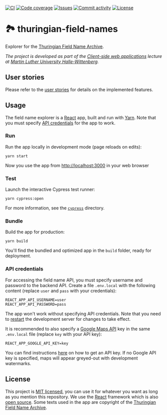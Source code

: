 [![CI](https://img.shields.io/github/workflow/status/heinrichreimer/thuringian-field-names/CI?style=flat-square)](https://github.com/heinrichreimer/thuringian-field-names/actions?query=workflow%3A"CI")
[![Code coverage](https://img.shields.io/codecov/c/github/heinrichreimer/thuringian-field-names?style=flat-square)](https://codecov.io/github/heinrichreimer/thuringian-field-names/)
[![Issues](https://img.shields.io/github/issues/heinrichreimer/thuringian-field-names?style=flat-square)](https://github.com/heinrichreimer/thuringian-field-names/issues)
[![Commit activity](https://img.shields.io/github/commit-activity/m/heinrichreimer/thuringian-field-names?style=flat-square)](https://github.com/heinrichreimer/thuringian-field-names/commits)
[![License](https://img.shields.io/github/license/heinrichreimer/thuringian-field-names?style=flat-square)](LICENSE)

# 🏞️ thuringian-field-names

Explorer for the [Thuringian Field Name Archive](http://projekte.thulb.uni-jena.de/flurnamen/).

_The project is developed as part of the [Client-side web applications](https://mht.uzi.uni-halle.de/client-seitige-web-anwendungen/) lecture at [Martin Luther University Halle-Wittenberg](https://uni-halle.de)._

## User stories

Please refer to the [user stories](docs/user-stories.md) for details on the implemented features.

## Usage

The field name explorer is a [React](https://reactjs.org/) app, built and run with [Yarn](https://yarnpkg.com/).
Note that you must specify [API credentials](#api-credentials) for the app to work.

### Run

Run the app locally in development mode (page reloads on edits):

```shell script
yarn start
```

Now you use the app from [http://localhost:3000](http://localhost:3000) in your web browser

### Test

Launch the interactive Cypress test runner:

```shell script
yarn cypress:open
```

For more information, see the [`cypress`](cypress) directory.

### Bundle

Build the app for production:

```shell script
yarn build
```

You'll find the bundled and optimized app in the `build` folder, ready for deployment.

### API credentials

For accessing the field name API, you must specify username and password to the backend API.
Create a file `.env.local` with the following content (replace `user` and `pass` with your credentials):

```properties
REACT_APP_API_USERNAME=user
REACT_APP_API_PASSWORD=pass
```

The app won't work without specifying API credentials.
Note that you need to [restart](#run) the development server for changes to take effect.

It is recommended to also specify a [Google Maps API](https://developers.google.com/maps/documentation/javascript) key in the same `.env.local` file (replace `key` with your API key):

```properties
REACT_APP_GOOGLE_API_KEY=key
```

You can find instructions [here](https://developers.google.com/maps/gmp-get-started) on how to get an API key.
If no Google API key is specified, maps will appear greyed-out with development watermarks.

## License

This project is [MIT licensed](LICENSE), you can use it for whatever you want as long as you mention this repository.
We use the [React](https://reactjs.org/) framework which is also [open source](https://github.com/facebook/react/blob/master/LICENSE).
Some texts used in the app are copyright of the [Thuringian Field Name Archive](http://projekte.thulb.uni-jena.de/flurnamen/).
